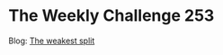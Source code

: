 # The Weekly Challenge 253

Blog: [The weakest split](https://dev.to/simongreennet/the-weakest-split-5ad7)
